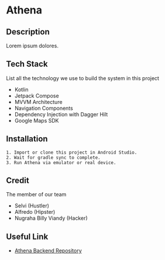 # Athena

## Description

Lorem ipsum dolores.

## Tech Stack

List all the technology we use to build the system in this project

- Kotlin
- Jetpack Compose
- MVVM Architecture
- Navigation Components
- Dependency Injection with Dagger Hilt
- Google Maps SDK

## Installation

```
1. Import or clone this project in Android Studio.
2. Wait for gradle sync to complete.
3. Run Athena via emulator or real device.
```

## Credit

The member of our team

- Selvi (Hustler)
- Alfredo (Hipster)
- Nugraha Billy Viandy (Hacker)

## Useful Link

- [Athena Backend Repository](https://github.com/ahargunyllib/athena-be)
